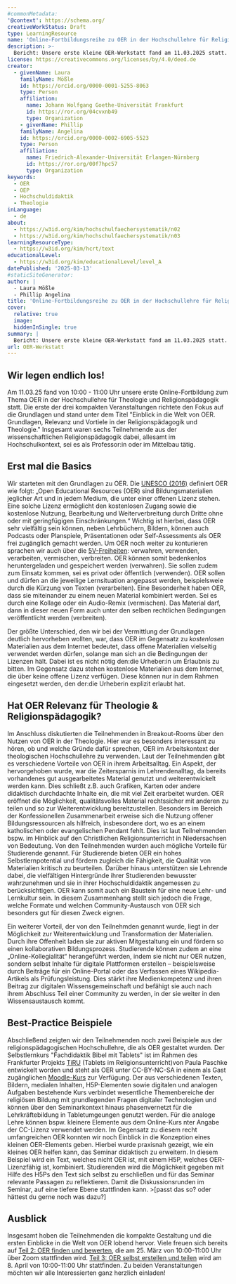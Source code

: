 ```yaml
---
#commonMetadata:
'@context': https://schema.org/
creativeWorkStatus: Draft
type: LearningResource
name: 'Online-Fortbildungsreihe zu OER in der Hochschullehre für Religionspädagogik & Theologie'
description: >-
  Bericht: Unsere erste kleine OER-Werkstatt fand am 11.03.2025 statt. In diesem Bericht geben Laura Mößle und Phillip Angelina einen Einblick in die besprochenen Themen, die Diskussionsrunden sowie Best Practice Beispiele. 
license: https://creativecommons.org/licenses/by/4.0/deed.de
creator:
  - givenName: Laura
    familyName: Mößle
    id: https://orcid.org/0000-0001-5255-8063
    type: Person
    affiliation:
      name: Johann Wolfgang Goethe-Universität Frankfurt
      id: https://ror.org/04cvxnb49
      type: Organization
    - givenName: Phillip
    familyName: Angelina
    id: https://orcid.org/0000-0002-6905-5523
    type: Person
    affiliation:
      name: Friedrich-Alexander-Universität Erlangen-Nürnberg
      id: https://ror.org/00f7hpc57
      type: Organization
keywords:
  - OER
  - OEP
  - Hochschuldidaktik
  - Theologie
inLanguage:
  - de
about:
  - https://w3id.org/kim/hochschulfaechersystematik/n02
  - https://w3id.org/kim/hochschulfaechersystematik/n03
learningResourceType:
  - https://w3id.org/kim/hcrt/text
educationalLevel:
  - https://w3id.org/kim/educationalLevel/level_A
datePublished: '2025-03-13'
#staticSiteGenerator:
author: |
  - Laura Mößle
  - Phillip Angelina
title: 'Online-Fortbildungsreihe zu OER in der Hochschullehre für Religionspädagogik & Theologie'
cover:
  relative: true
  image: 
  hiddenInSingle: true
summary: |
  Bericht: Unsere erste kleine OER-Werkstatt fand am 11.03.2025 statt. In diesem Bericht geben Laura Mößle und Phillip Angelina einen Einblick in die besprochenen Themen, die Diskussionsrunden sowie Best Practice Beispiele. 
url: OER-Werkstatt
---
```


## Wir legen endlich los!
Am 11.03.25 fand von 10:00 - 11:00 Uhr unsere erste Online-Fortbildung zum Thema OER in der Hochschullehre für Theologie und Religionspädagogik statt. Die erste der drei kompakten Veranstaltungen richtete den Fokus auf die Grundlagen und stand unter dem Titel "Einblick in die Welt von OER. Grundlagen, Relevanz und Vortiele in der Religionspädagogik und Theologie."
Insgesamt waren sechs Teilnehmende aus der wissenschaftlichen Religionspädagogik dabei, allesamt im Hochschulkontext, sei es als Professor:in oder im Mittelbau tätig. 

## Erst mal die Basics
Wir starteten mit den Grundlagen zu OER. Die [UNESCO (2016)]((https://www.unesco.de/bildung/open-educational-resources)) definiert OER wie folgt: 
„Open Educational Resources (OER) sind Bildungsmaterialien jeglicher Art und in jedem Medium, die unter einer offenen Lizenz stehen. Eine solche Lizenz ermöglicht den kostenlosen Zugang sowie die kostenlose Nutzung, Bearbeitung und Weiterverbreitung durch Dritte ohne oder mit geringfügigen Einschränkungen.“ 
Wichtig ist hierbei, dass OER sehr vielfältig sein können, neben Lehrbüchern, Bildern, können auch Podcasts oder Planspiele, Präsentationen oder Self-Assessments als OER frei zugänglich gemacht werden. 
Um OER noch weiter zu konturieren sprachen wir auch über die [5V-Freiheiten](https://open-educational-resources.de/5rs-auf-deutsch/): verwahren, verwenden, verarbeiten, vermischen, verbreiten. OER können somit bedenkenlos heruntergeladen und gespeichert werden (verwahren). Sie sollen zudem zum Einsatz kommen, sei es privat oder öffentlich (verwenden). OER sollen und dürfen an die jeweilige Lernsituation angepasst werden, beispielsweie durch die Kürzung von Texten (verarbeiten). Eine Besonderheit haben OER, dass sie miteinander zu einem neuen Material kombiniert werden. Sei es durch eine Kollage oder ein Audio-Remix (vermischen). Das Material darf, dann in dieser neuen Form auch unter den selben rechtlichen Bedingungen veröffentlicht werden (verbreiten).

Der größte Unterschied, den wir bei der Vermittlung der Grundlagen deutlich hervorheben wollten, war, dass OER im Gegensatz zu *kostenlosen* Materialien aus dem Internet bedeutet, dass offene Materialien vielseitig verwendet werden dürfen, solange man sich an die Bedingungen der Lizenzen hält. Dabei ist es nicht nötig den:die Urheber:in um Erlaubnis zu bitten. Im Gegensatz dazu stehen kostenlose Materialien aus dem Internet, die über keine offene Lizenz verfügen. Diese können nur in dem Rahmen eingesetzt werden, den der:die Urheberin explizit erlaubt hat. 

## Hat OER Relevanz für Theologie & Religionspädagogik?
Im Anschluss diskutierten die Teilnehmenden in Breakout-Rooms über den Nutzen von OER in der Theologie. Hier war es besonders interessant zu hören, ob und welche Gründe dafür sprechen, OER im Arbeitskontext der theologischen Hochschullehre zu verwenden.
Laut der Teilnehmenden gibt es verschiedene Vorteile von OER in ihrem Arbeitsalltag. Ein Aspekt, der hervorgehoben wurde, war die Zeitersparnis im Lehrendenalltag, da bereits vorhandenes gut ausgearbeitetes Material genutzt und weiterentwickelt werden kann. Dies schließt z.B. auch Grafiken, Karten oder andere didaktisch durchdachte Inhalte ein, die mit viel Zeit erarbeitet wurden. OER eröffnet die Möglichkeit, qualitätsvolles Material rechtssicher mit anderen zu teilen und so zur Weiterentwicklung bereitzustellen. Besonders im Bereich der Konfessionellen Zusammenarbeit erweise sich die Nutzung offener Bildungsressourcen als hilfreich,  insbesondere dort, wo es an einem katholischen oder evangelischen Pendant fehlt. Dies ist laut Teilnehmenden bspw. im Hinblick auf den Christlichen Religionsunterricht in Niedersachsen von Bedeutung.
Von den Teilnehmenden wurden auch mögliche Vorteile für Studierende genannt. Für Studierende bieten OER ein hohes Selbstlernpotential und fördern zugleich die Fähigkeit, die Qualität von Materialien kritisch zu beurteilen. Darüber hinaus unterstützen sie Lehrende dabei, die vielfältigen Hintergründe ihrer Studierenden bewusster wahrzunehmen und sie in ihrer Hochschuldidaktik angemessen zu berücksichtigen. OER kann somit auch ein Baustein für eine neue  Lehr- und Lernkultur sein. In diesem Zusammenhang stellt sich jedoch die Frage, welche Formate und welchen Community-Austausch von OER sich besonders gut für diesen Zweck eignen.

Ein weiterer Vorteil, der von den Teilnehmden genannt wurde, liegt in der Möglichkeit zur Weiterentwicklung und Transformation der Materialien. Durch ihre Offenheit laden sie zur aktiven Mitgestaltung ein und fördern so einen kollaborativen Bildungsprozess. Studierende können zudem an eine „Online-Kollegialität“ herangeführt werden, indem sie nicht nur OER nutzen, sondern selbst Inhalte für digitale Plattformen erstellen – beispielsweise durch Beiträge für ein Online-Portal oder das Verfassen eines Wikipedia-Artikels als Prüfungsleistung. Dies stärkt ihre Medienkompetenz und ihren Beitrag zur digitalen Wissensgemeinschaft und befähigt sie auch nach ihrem Abschluss Teil einer Community zu werden, in der sie weiter in den Wissensaustausch kommt. 

## Best-Practice Beispiele
Abschließend zeigten wir den Teilnehmenden noch zwei Beispiele aus der religionspädagogischen Hochschullehre, die als OER gestaltet wurden. 
Der Selbstlernkurs "Fachdidaktik Bibel mit Tablets" ist im Rahmen des Frankfurter Projekts [TiRU](https://www.uni-frankfurt.de/133803251/Forschungsprojekte_Religionspädagogik#a_0d817d3d-60a14121) (Tablets im Religionsunterricht)von Paula Paschke entwickelt worden und steht als OER unter CC-BY-NC-SA in einem als Gast zugänglichen [Moodle-Kurs](https://moodle-connect.s.studiumdigitale.uni-frankfurt.de/moodle/course/view.php?id=39) zur Verfügung. Der aus verschiedenen Texten, Bildern, medialen Inhalten, H5P-Elementen sowie digitalen und analogen Aufgaben bestehende Kurs verbindet wesentliche Themenbereiche der religiösen Bildung mit grundlegenden Fragen digitaler Technologien und können über den Seminarkontext hinaus phasenvernetzt für die Lehrkräftebildung in Tabletumgeungen genutzt werden. Für die analoge Lehre können bspw. kleinere Elemente aus dem Online-Kurs nter Angabe der CC-Lizenz verwendet werden. 
Im Gegensatz zu diesem recht umfangreichen OER konnten wir noch Einblick in die Konzeption eines kleinen OER-Elements geben. Hierbei wurde praxisnah gezeigt, wie ein kleines OER helfen kann, das Seminar didaktisch zu erweitern. In diesem Beispiel wird ein Text, welches nicht OER ist, mit einem H5P, welches OER-Lizenzfähig ist, kombiniert. Studierenden wird die Möglichkeit gegeben mit Hilfe des H5Ps den Text sich selbst zu erschließen und für das Seminar relevante Passagen zu reflektieren. Damit die Diskussionsrunden im Seminar, auf eine tiefere Ebene stattfinden kann. >[passt das so? oder hättest du gerne noch was dazu?]

## Ausblick
Insgesamt hoben die Teilnehmenden die kompakte Gestaltung und die ersten Einblicke in die Welt von OER lobend hervor. Viele freuen sich bereits auf [Teil 2: OER finden und bewerten](https://relilab.org/oer-werkstatt-fuer-hochschulen-oer-finden-und-bewerten/), die am 25. März von 10:00-11:00 Uhr über Zoom stattfinden wird. 
[Teil 3: OER selbst erstellen und teilen](https://relilab.org/oer-werkstatt-fuer-hochschulen-oer-selbst-erstellen-und-teilen/) wird am 8. April von 10:00-11:00 Uhr stattfinden. Zu beiden Veranstaltungen möchten wir alle Interessierten ganz herzlich einladen!